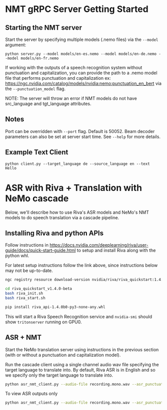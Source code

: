 # NMT gRPC Server Getting Started

## Starting the NMT server

Start the server by specifying multiple models (.nemo files) via the `--model` argument:

```
python server.py --model models/en-es.nemo --model models/en-de.nemo --model models/en-fr.nemo
```

If working with the outputs of a speech recognition system without punctuation and capitalization, you can provide the path to a .nemo model file that performs punctuation and capitalization ex: https://ngc.nvidia.com/catalog/models/nvidia:nemo:punctuation_en_bert via the `--punctuation_model` flag.

NOTE: The server will throw an error if NMT models do not have src_language and tgt_language attributes.

## Notes

Port can be overridden with `--port` flag. Default is 50052. Beam decoder parameters can also be set at server start time. See `--help` for more details.

## Example Text Client

```
python client.py --target_language de --source_language en --text Hello
```

# ASR with Riva + Translation with NeMo cascade

Below, we'll describe how to use Riva's ASR models and NeMo's NMT models to do speech translation via a cascade pipeline.

## Installing Riva and python APIs

Follow instructions in https://docs.nvidia.com/deeplearning/riva/user-guide/docs/quick-start-guide.html to setup and install Riva along with the python whl.

For latest setup instructions follow the link above, since instructions below may not be up-to-date.

```bash
ngc registry resource download-version nvidia/riva/riva_quickstart:1.4.0-beta
```

```bash
cd riva_quickstart_v1.4.0-beta
bash riva_init.sh
bash riva_start.sh

pip install riva_api-1.4.0b0-py3-none-any.whl
```

This will start a Riva Speech Recognition service and `nvidia-smi` should show `tritonserver` running on GPU0.

## ASR + NMT

Start the NeMo translation server using instructions in the previous section (with or without a punctuation and capitalization model).

Run the cascade client using a single channel audio wav file specifying the target language to translate into. By default, Riva ASR is in English and so we specify only the target language to translate into.

```bash
python asr_nmt_client.py --audio-file recording.mono.wav --asr_punctuation --target_language de
```

To view ASR outputs only

```bash
python asr_nmt_client.py --audio-file recording.mono.wav --asr_punctuation --target_language de --asr_only
```
